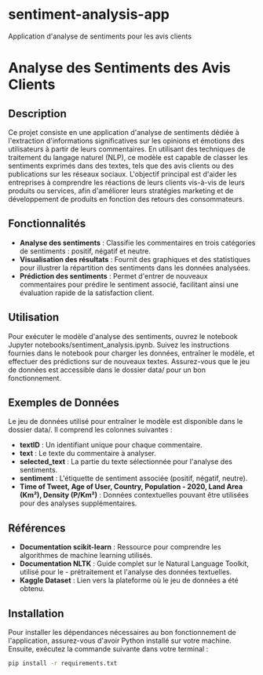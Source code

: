 # sentiment-analysis-app
Application d'analyse de sentiments pour les avis clients
# Analyse des Sentiments des Avis Clients

## Description
Ce projet consiste en une application d'analyse de sentiments dédiée à l'extraction d'informations significatives sur les opinions et émotions des utilisateurs à partir de leurs commentaires. En utilisant des techniques de traitement du langage naturel (NLP), ce modèle est capable de classer les sentiments exprimés dans des textes, tels que des avis clients ou des publications sur les réseaux sociaux. L'objectif principal est d'aider les entreprises à comprendre les réactions de leurs clients vis-à-vis de leurs produits ou services, afin d'améliorer leurs stratégies marketing et de développement de produits en fonction des retours des consommateurs.

## Fonctionnalités
- **Analyse des sentiments** : Classifie les commentaires en trois catégories de sentiments : positif, négatif et neutre.
- **Visualisation des résultats** : Fournit des graphiques et des statistiques pour illustrer la répartition des sentiments dans les données analysées.
- **Prédiction des sentiments** : Permet d'entrer de nouveaux commentaires pour prédire le sentiment associé, facilitant ainsi une évaluation rapide de la satisfaction client.
## Utilisation
Pour exécuter le modèle d'analyse des sentiments, ouvrez le notebook Jupyter notebooks/sentiment_analysis.ipynb. Suivez les instructions fournies dans le notebook pour charger les données, entraîner le modèle, et effectuer des prédictions sur de nouveaux textes. Assurez-vous que le jeu de données est accessible dans le dossier data/ pour un bon fonctionnement.

## Exemples de Données
Le jeu de données utilisé pour entraîner le modèle est disponible dans le dossier data/. Il comprend les colonnes suivantes :
- **textID** : Un identifiant unique pour chaque commentaire.
- **text** : Le texte du commentaire à analyser.
- **selected_text** : La partie du texte sélectionnée pour l'analyse des sentiments.
- **sentiment** : L'étiquette de sentiment associée (positif, négatif, neutre).
- **Time of Tweet, Age of User, Country, Population - 2020, Land Area (Km²), Density (P/Km²)** : Données contextuelles pouvant être utilisées pour des analyses supplémentaires.
## Références
- **Documentation scikit-learn** : Ressource pour comprendre les algorithmes de machine learning utilisés.
- **Documentation NLTK** : Guide complet sur le Natural Language Toolkit, utilisé pour le - prétraitement et l'analyse des données textuelles.
- **Kaggle Dataset** : Lien vers la plateforme où le jeu de données a été obtenu.
## Installation
Pour installer les dépendances nécessaires au bon fonctionnement de l'application, assurez-vous d'avoir Python installé sur votre machine. Ensuite, exécutez la commande suivante dans votre terminal :
```bash
pip install -r requirements.txt

